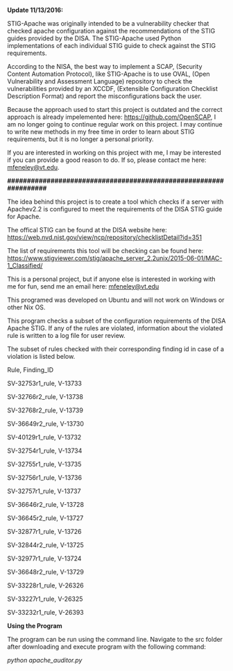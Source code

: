 <b>Update 11/13/2016:</b>

STIG-Apache was originally intended to be a vulnerability checker that checked apache configuration against the recommendations of the STIG guides provided by the DISA. The STIG-Apache used Python implementations of each individual STIG guide to check against the STIG requirements.

According to the NISA, the best way to implement a SCAP, (Security Content Automation Protocol), like STIG-Apache is to use OVAL, (Open Vulnerability and Assessment Language) repository to check the vulnerabilities provided by an XCCDF, (Extensible Configuration Checklist Description Format) and report the misconfigurations back the user.

Because the approach used to start this project is outdated and the correct approach is already impelemented here: https://github.com/OpenSCAP, I am no longer going to continue regular work on this project. I may continue to write new methods in my free time in order to learn about STIG requirements, but it is no longer a personal priority.

If you are interested in working on this project with me, I may be interested if you can provide a good reason to do. If so, please contact me here: mfeneley@vt.edu.


<b>#################################################################</b>

The idea behind this project is to create a tool which checks if a
server with Apachev2.2 is configured to meet the requirements of the 
DISA STIG guide for Apache. 

The offical STIG can be found at the DISA website here:
https://web.nvd.nist.gov/view/ncp/repository/checklistDetail?id=351

The list of requirements this tool will be checking can be found here:
https://www.stigviewer.com/stig/apache_server_2.2unix/2015-06-01/MAC-1_Classified/

This is a personal project, but if anyone else is interested in working with me for fun,
send me an email here: mfeneley@vt.edu

This programed was developed on Ubuntu and will not work on Windows or other Nix OS.

This program checks a subset of the configuration requirements of the DISA Apache STIG. If any of the rules are violated, information about the violated rule is written to a log file for user review.

The subset of rules checked with their corresponding finding id in case of a violation is listed below.

Rule, Finding_ID

SV-32753r1_rule, V-13733

SV-32766r2_rule, V-13738

SV-32768r2_rule, V-13739

SV-36649r2_rule, V-13730

SV-40129r1_rule, V-13732

SV-32754r1_rule, V-13734

SV-32755r1_rule, V-13735

SV-32756r1_rule, V-13736

SV-32757r1_rule, V-13737

SV-36646r2_rule, V-13728

SV-36645r2_rule, V-13727

SV-32877r1_rule, V-13726

SV-32844r2_rule, V-13725

SV-32977r1_rule, V-13724

SV-36648r2_rule, V-13729

SV-33228r1_rule, V-26326

SV-33227r1_rule, V-26325

SV-33232r1_rule, V-26393

<b>Using the Program</b>

The program can be run using the command line. Navigate to the src folder after downloading and execute program with the following command:

<i>python apache_auditor.py</i>
